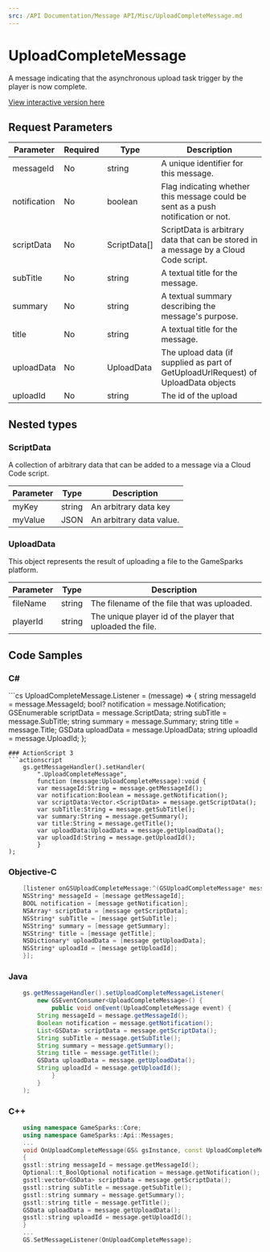 ```yaml
---
src: /API Documentation/Message API/Misc/UploadCompleteMessage.md
---
```


# UploadCompleteMessage


A message indicating that the asynchronous upload task trigger by the player is now complete.


<a href="https://api.gamesparks.net/#uploadcompletemessage" target="_gsapi">View interactive version here</a>

## Request Parameters

Parameter | Required | Type | Description
--------- | -------- | ---- | -----------
messageId | No | string | A unique identifier for this message.
notification | No | boolean | Flag indicating whether this message could be sent as a push notification or not.
scriptData | No | ScriptData[] | ScriptData is arbitrary data that can be stored in a message by a Cloud Code script.
subTitle | No | string | A textual title for the message.
summary | No | string | A textual summary describing the message's purpose.
title | No | string | A textual title for the message.
uploadData | No | UploadData | The upload data (if supplied as part of GetUploadUrlRequest) of UploadData objects
uploadId | No | string | The id of the upload

## Nested types

### ScriptData

A collection of arbitrary data that can be added to a message via a Cloud Code script.

Parameter | Type | Description
--------- | ---- | -----------
myKey | string | An arbitrary data key
myValue | JSON | An arbitrary data value.

### UploadData

This object represents the result of uploading a file to the GameSparks platform.

Parameter | Type | Description
--------- | ---- | -----------
fileName | string | The filename of the file that was uploaded.
playerId | string | The unique player id of the player that uploaded the file.


## Code Samples

<h3>C#</h3>
```cs
	UploadCompleteMessage.Listener = (message) => {
	string messageId = message.MessageId; 
	bool? notification = message.Notification; 
	GSEnumerable<GSData> scriptData = message.ScriptData; 
	string subTitle = message.SubTitle; 
	string summary = message.Summary; 
	string title = message.Title; 
	GSData uploadData = message.UploadData; 
	string uploadId = message.UploadId; 
	};

```
### ActionScript 3
```actionscript
	gs.getMessageHandler().setHandler(
		".UploadCompleteMessage",
		function (message:UploadCompleteMessage):void {
		var messageId:String = message.getMessageId(); 
		var notification:Boolean = message.getNotification(); 
		var scriptData:Vector.<ScriptData> = message.getScriptData(); 
		var subTitle:String = message.getSubTitle(); 
		var summary:String = message.getSummary(); 
		var title:String = message.getTitle(); 
		var uploadData:UploadData = message.getUploadData(); 
		var uploadId:String = message.getUploadId(); 
		}
);

```
### Objective-C
```objectivec
	[listener onGSUploadCompleteMessage:^(GSUploadCompleteMessage* message) {
	NSString* messageId = [message getMessageId]; 
	BOOL notification = [message getNotification]; 
	NSArray* scriptData = [message getScriptData]; 
	NSString* subTitle = [message getSubTitle]; 
	NSString* summary = [message getSummary]; 
	NSString* title = [message getTitle]; 
	NSDictionary* uploadData = [message getUploadData]; 
	NSString* uploadId = [message getUploadId]; 
	}];

```
### Java
```java
	gs.getMessageHandler().setUploadCompleteMessageListener(
		new GSEventConsumer<UploadCompleteMessage>() {
			public void onEvent(UploadCompleteMessage event) {
		String messageId = message.getMessageId(); 
		Boolean notification = message.getNotification(); 
		List<GSData> scriptData = message.getScriptData(); 
		String subTitle = message.getSubTitle(); 
		String summary = message.getSummary(); 
		String title = message.getTitle(); 
		GSData uploadData = message.getUploadData(); 
		String uploadId = message.getUploadId(); 
			}
		}
	);
```
### C++
```cpp
	using namespace GameSparks::Core;
	using namespace GameSparks::Api::Messages;
	...
	void OnUploadCompleteMessage(GS& gsInstance, const UploadCompleteMessage& message)
	{
	gsstl::string messageId = message.getMessageId(); 
	Optional::t_BoolOptional notification = message.getNotification(); 
	gsstl:vector<GSData> scriptData = message.getScriptData(); 
	gsstl::string subTitle = message.getSubTitle(); 
	gsstl::string summary = message.getSummary(); 
	gsstl::string title = message.getTitle(); 
	GSData uploadData = message.getUploadData(); 
	gsstl::string uploadId = message.getUploadId(); 
	}
	...
	GS.SetMessageListener(OnUploadCompleteMessage);
```

